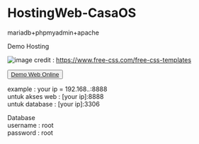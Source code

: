 # HostingWeb-CasaOS

mariadb+phpmyadmin+apache

Demo Hosting

![image](https://github.com/user-attachments/assets/7fc4407c-84cb-4f17-9f53-222a40a5dfb2)
credit : https://www.free-css.com/free-css-templates


<button type="button"><a href="https://demo-hosting.oxidilily.my.id">Demo Web Online</a></button>


example : 
your ip = 192.168.*.*:8888 <br>
untuk akses web : [your ip]:8888 <br>
untuk database  : [your ip]:3306 <br>

Database <br>
username : root <br>
password : root <br>
